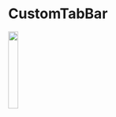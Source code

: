 # CustomTabBar

<img src="https://github.com/epoyatodev/CustomTabBar/assets/43639512/433337fb-c3ca-45a3-ad17-ad178fecbc0e" style="width: 20%" />
